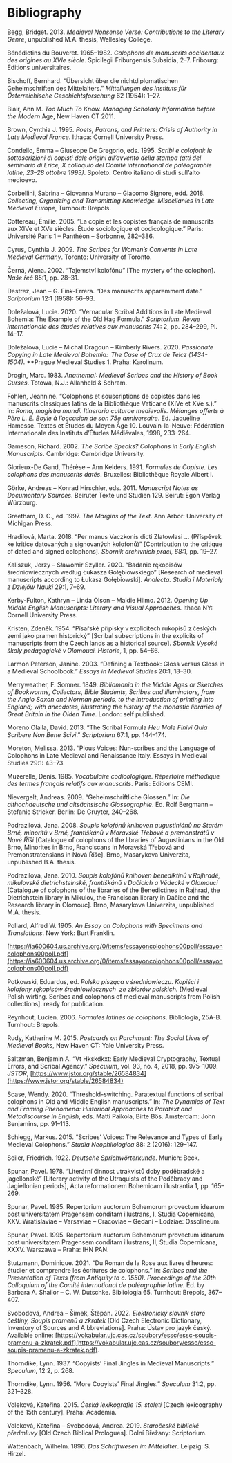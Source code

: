 # Bibliography

Begg, Bridget. 2013. *Medieval Nonsense Verse: Contributions to the Literary Genre*, unpublished M.A. thesis, Wellesley College.

Bénédictins du Bouveret. 1965–1982. *Colophons de manuscrits occidentaux des origines au XVIe siècle*. Spicilegii Friburgensis Subsidia, 2–7. Fribourg: Éditions universitaires.

Bischoff, Bernhard. “Übersicht über die nichtdiplomatischen Geheimschriften des Mittelalters.” *Mitteilungen des Instituts für Österreichische Geschichtsforschung* 62 (1954): 1–27.

Blair, Ann M. *Too Much To Know. Managing Scholarly Information before the Modern* Age, New Haven CT 2011.

Brown, Cynthia J. 1995. *Poets, Patrons, and Printers: Crisis of Authority in Late Medieval France*. Ithaca: Cornell University Press.

Condello, Emma – Giuseppe De Gregorio, eds. 1995. *Scribi e colofoni: le sottoscrizioni di copisti dale origini all’avvento della stampa (atti del seminario di Erice, X colloquio del Comité international de paléographie latine, 23–28 ottobre 1993)*. Spoleto: Centro italiano di studi sull’alto medioevo.

Corbellini, Sabrina – Giovanna Murano – Giacomo Signore, edd. 2018. *Collecting, Organizing and Transmitting Knowledge. Miscellanies in Late Medieval Europe*, Turnhout: Brepols.

Cottereau, Émilie. 2005. “La copie et les copistes français de manuscrits aux XIVe et XVe siècles. Étude sociologique et codicologique.” Paris: Université Paris 1 – Panthéon – Sorbonne, 282–386.

Cyrus, Cynthia J. 2009. *The Scribes for Women’s Convents in Late Medieval Germany*. Toronto: University of Toronto.

Černá, Alena. 2002. “Tajemství kolofónu” [The mystery of the colophon]. *Naše řeč* 85:1, pp. 28–31.

Destrez, Jean – G. Fink-Errera. “Des manuscrits apparemment daté.” *Scriptorium* 12:1 (1958): 56–93.

Doležalová, Lucie. 2020. “Vernacular Scribal Additions in Late Medieval Bohemia: The Example of the Old Hag Formula.” *Scriptorium. Revue* *internationale des études relatives aux manuscrits* 74: 2, pp. 284–299, Pl. 14–17.

Doležalová, Lucie – Michal Dragoun – Kimberly Rivers. 2020. *Passionate Copying in Late Medieval Bohemia:  The Case of Crux de Telcz (1434-1504)*. **Prague Medieval Studies 1. Praha: Karolinum.

Drogin, Marc. 1983. *Anathema!: Medieval Scribes and the History of Book Curses*. Totowa, N.J.: Allanheld & Schram.

Fohlen, Jeannine. “Colophons et souscriptions de copistes dans les manuscrits classiques latins de la Bibliothèque Vaticane (XIVe et XVe s.).” in: *Roma, magistra mundi. Itineraria culturae medievalis. Mélanges offerts à Père L. E. Boyle à l’occasion de son 75e anniversaire*. Ed. Jaqueline Hamesse. Textes et Études du Moyen Âge 10. Louvain-la-Neuve: Fédération Internationale des Instituts d’Études Médiévales, 1998, 233–264.

Gameson, Richard. 2002. *The Scribe Speaks? Colophons in Early English Manuscripts*. Cambridge: Cambridge University.

Glorieux-De Gand, Thérèse – Ann Kelders. 1991. *Formules de Copiste. Les colophons des manuscrits datés*. Bruxelles: Bibliothèque Royale Albert I.

Görke, Andreas – Konrad Hirschler, eds. 2011. *Manuscript Notes as Documentary Sources*. Beiruter Texte und Studien 129. Beirut: Egon Verlag Würzburg.

Greetham, D. C., ed. 1997. *The Margins of the Text*. Ann Arbor: University of Michigan Press.

Hradilová, Marta. 2018. “Per manus Vaczkonis dicti Zlatowlasi … (Příspěvek ke kritice datovaných a signovaných kolofonů)” [Contribution to the critique of dated and signed colophons]. *Sborník archivních prací, 68:1,* pp. 19–27.

Kaliszuk, Jerzy – Sławomir Szyller. 2020. “Badanie rękopisów średniowiecznych według Łukasza Gołębiowskiego” [Research of medieval manuscripts according to Łukasz Gołębiowski]. *Analecta. Studia i Materiały z Dziejów Nauki* 29:1, 7–69.

Kerby-Fulton, Kathryn – Linda Olson – Maidie Hilmo. 2012. *Opening Up Middle English Manuscripts: Literary and Visual Approaches*. Ithaca NY: Cornell University Press.

Kristen, Zdeněk. 1954. “Písařské přípisky v explicitech rukopisů z českých zemí jako pramen historický” [Scribal subscriptions in the explicits of manuscripts from the Czech lands as a historical source]. *Sborník Vysoké školy pedagogické v Olomouci. Historie*, 1, pp. 54–66.

Larmon Peterson, Janine. 2003. “Defining a Textbook: Gloss versus Gloss in a Medieval Schoolbook.” *Essays in Medieval Studies* 20:1, 18–30.

Merryweather, F. Somner. 1849. *Bibliomania in the Middle Ages or Sketches of Bookworms, Collectors, Bible Students, Scribes and illuminators, from the Anglo Saxon and Norman periods, to the introduction of printing into England; with anecdotes, illustrating the history of the monastic libraries of Great Britain in the Olden Time*. London: self published.

Moreno Olalla, David. 2013. “The Scribal Formula *Heu Male Finivi Quia Scribere Non Bene Scivi*.” *Scriptorium* 67:1, pp. 144–174.

Moreton, Melissa. 2013. “Pious Voices: Nun-scribes and the Language of Colophons in Late Medieval and Renaissance Italy. Essays in Medieval Studies 29:1: 43–73.

Muzerelle, Denis. 1985. *Vocabulaire codicologique. Répertoire méthodique des termes français relatifs aux manuscrits*. Paris: Editions CEMI.

Nievergelt, Andreas. 2009. “Geheimschriftliche Glossen.” In: *Die althochdeutsche und altsächsische Glossographie*. Ed. Rolf Bergmann – Stefanie Stricker. Berlin: De Gruyter, 240–268.

Podrazilová, Jana. 2008. *Soupis kolofónů knihoven augustiniánů na Starém Brně, minoritů v Brně, františkánů v Moravské Třebové a premonstrátů v Nové Říši* [Catalogue of colophons of the libraries of Augustinians in the Old Brno, Minorites in Brno, Franciscans in Moravská Třebová and Premonstratensians in Nová Říše]. Brno, Masarykova Univerzita, unpublished B.A. thesis.

Podrazilová, Jana. 2010. *Soupis kolofónů knihoven benediktinů v Rajhradě, mikulovské dietrichsteinské, františkánů v Dačicích a Vědecké v Olomouci* [Catalogue of colophons of the libraries of the Benedictines in Rajhrad, the Dietrichstein library in Mikulov, the Franciscan library in Dačice and the Research library in Olomouc]. Brno, Masarykova Univerzita, unpublished M.A. thesis.

Pollard, Alfred W. 1905. *An Essay on Colophons with Specimens and Translations*. New York: Burt Franklin.

[https://ia600604.us.archive.org/0/items/essayoncolophons00poll/essayoncolophons00poll.pdf](https://ia600604.us.archive.org/0/items/essayoncolophons00poll/essayoncolophons00poll.pdf)

Potkowski, Eduardus, ed. *Polska pisząca v średniowieczu.* *Kopiści i kolofony rękopisów średniowiecznych  ze zbiorów polskich.* [Medieval Polish wirting. Scribes and colophons of medieval manuscripts from Polish collections]. ready for publication.

Reynhout, Lucien. 2006. *Formules latines de colophons*. Bibliologia, 25A-B. Turnhout: Brepols.

Rudy, Katherine M. 2015. *Postcards on Parchment: The Social Lives of Medieval Books*, New Haven CT: Yale University Press.

Saltzman, Benjamin A. “Vt Hkskdkxt: Early Medieval Cryptography, Textual Errors, and Scribal Agency.” *Speculum*, vol. 93, no. 4, 2018, pp. 975–1009. *JSTOR*, [https://www.jstor.org/stable/26584834](https://www.jstor.org/stable/26584834)

Scase, Wendy. 2020. “Threshold-switching. Paratextual functions of scribal colophons in Old and Middle English manuscripts.” In: *The Dynamics of Text and Framing Phenomena: Historical Approaches to Paratext and Metadiscourse in English*, eds. Matti Paikola, Birte Bös. Amsterdam: John Benjamins, pp. 91–113.

Schiegg, Markus. 2015. “Scribes’ Voices: The Relevance and Types of Early Medieval Colophons.” *Studia Neophilologica* 88: 2 (2016): 129–147.

Seiler, Friedrich. 1922. *Deutsche Sprichwörterkunde*. Munich: Beck.

Spunar, Pavel. 1978. “Literární činnost utrakvistů doby poděbradské a jagellonské” [Literary activity of the Utraquists of the Poděbrady and Jagiellonian periods], Acta reformationem Bohemicam illustrantia 1, pp. 165–269.

Spunar, Pavel. 1985. Repertorium auctorum Bohemorum provectum idearum post universitatem Pragensem conditam illustrans, I, Studia Copernicana, XXV. Wratislaviae – Varsaviae – Cracoviae – Gedani – Lodziae: Ossolineum.

Spunar, Pavel. 1995. Repertorium auctorum Bohemorum provectum idearum post universitatem Pragensem conditam illustrans, II, Studia Copernicana, XXXV. Warszawa – Praha: IHN PAN.

Stutzmann, Dominique. 2021. “Du Roman de la Rose aux livres d’heures: étudier et comprendre les écritures de colophons.” In: *Scribes and the Presentation of Texts (from Antiquity to c. 1550)*. *Proceedings of the 20th Colloquium of the Comité international de paléographie latine.* Ed. by Barbara A. Shailor – C. W. Dutschke. Bibliologia 65. Turnhout: Brepols, 367–407.

Svobodová, Andrea – Šimek, Štěpán. 2022. *Elektronický slovník staré češtiny, Soupis* 		*pramenů a zkratek* [Old Czech Electronic Dictionary, Inventory of Sources and 	A	bbreviations]. Praha: Ústav pro jazyk český. Available online: 				[https://vokabular.ujc.cas.cz/soubory/essc/essc-soupis-pramenu-a-zkratek.pdf](https://vokabular.ujc.cas.cz/soubory/essc/essc-soupis-pramenu-a-zkratek.pdf).

Thorndike, Lynn. 1937. “Copyists’ Final Jingles in Medieval Manuscripts.” *Speculum*, 12:2, 	p. 268.

Thorndike, Lynn. 1956. “More Copyists’ Final Jingles.” *Speculum* 31:2, pp. 321–328.

Voleková, Kateřina. 2015. *Česká lexikografie 15. století* [Czech lexicography of the 15th century]. Praha: Academia.

Voleková, Kateřina – Svobodová, Andrea. 2019. *Staročeské biblické předmluvy* [Old Czech 	Biblical Prologues]. Dolní Břežany: Scriptorium.

Wattenbach, Wilhelm. 1896. *Das Schriftwesen im Mittelalter*. Leipzig: S. Hirzel.